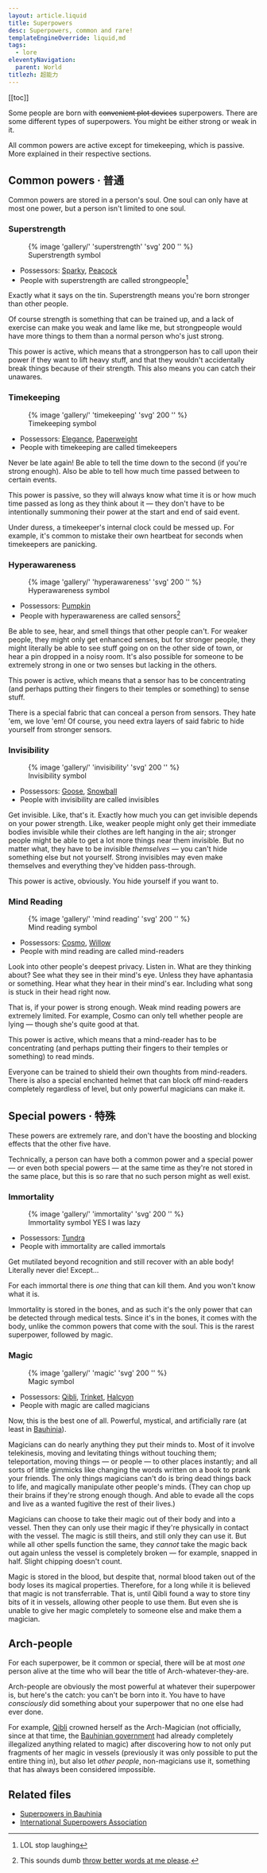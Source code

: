 ```yaml
---
layout: article.liquid
title: Superpowers
desc: Superpowers, common and rare!
templateEngineOverride: liquid,md
tags:
  - lore
eleventyNavigation:
  parent: World
titlezh: 超能力
---
```


[[toc]]

Some people are born with ~~convenient plot devices~~ superpowers. There are some different types of superpowers. You might be either strong or weak in it.

All common powers are active except for timekeeping, which is passive. More explained in their respective sections.

## Common powers · 普通

Common powers are stored in a person's soul. One soul can only have at most one power, but a person isn't limited to one soul.

### Superstrength

<figure class="float-right">{% image 'gallery/' 'superstrength' 'svg' 200 '' %} <figcaption>Superstrength symbol</figcaption></figure>

- Possessors: [Sparky](/characters/sparky/), [Peacock](/characters/peacock/)
- People with superstrength are called strongpeople[^1]

Exactly what it says on the tin. Superstrength means you're born stronger than other people.

Of course strength is something that can be trained up, and a lack of exercise can make you weak and lame like me, but strongpeople would have more things to them than a normal person who's just strong.

This power is active, which means that a strongperson has to call upon their power if they want to lift heavy stuff, and that they wouldn't accidentally break things because of their strength. This also means you can catch their unawares.

### Timekeeping

<figure class="float-right">{% image 'gallery/' 'timekeeping' 'svg' 200 '' %} <figcaption>Timekeeping symbol</figcaption></figure>

- Possessors: [Elegance](/characters/elegance/), [Paperweight](/characters/paperweight/)
- People with timekeeping are called timekeepers

Never be late again! Be able to tell the time down to the second (if you're strong enough). Also be able to tell how much time passed between to certain events.

This power is passive, so they will always know what time it is or how much time passed as long as they think about it — they don't have to be intentionally summoning their power at the start and end of said event.

Under duress, a timekeeper's internal clock could be messed up. For example, it's common to mistake their own heartbeat for seconds when timekeepers are panicking.

### Hyperawareness

<figure class="float-right">{% image 'gallery/' 'hyperawareness' 'svg' 200 '' %} <figcaption>Hyperawareness symbol</figcaption></figure>

- Possessors: [Pumpkin](/characters/pumpkin/)
- People with hyperawareness are called sensors[^2]

Be able to see, hear, and smell things that other people can't. For weaker people, they might only get enhanced senses, but for stronger people, they might literally be able to see stuff going on on the other side of town, or hear a pin dropped in a noisy room. It's also possible for someone to be extremely strong in one or two senses but lacking in the others.

This power is active, which means that a sensor has to be concentrating (and perhaps putting their fingers to their temples or something) to sense stuff.

There is a special fabric that can conceal a person from sensors. They hate 'em, we love 'em! Of course, you need extra layers of said fabric to hide yourself from stronger sensors.

### Invisibility

<figure class="float-right">{% image 'gallery/' 'invisibility' 'svg' 200 '' %} <figcaption>Invisibility symbol</figcaption></figure>

- Possessors: [Goose](/characters/goose/), [Snowball](/characters/snowball/)
- People with invisibility are called invisibles

Get invisible. Like, that's it. Exactly how much you can get invisible depends on your power strength. Like, weaker people might only get their immediate bodies invisible while their clothes are left hanging in the air; stronger people might be able to get a lot more things near them invisible. But no matter what, they have to be invisible *themselves* — you can't hide something else but not yourself. Strong invisibles may even make themselves and everything they've hidden pass-through.

This power is active, obviously. You hide yourself if you want to.

### Mind Reading

<figure class="float-right">{% image 'gallery/' 'mind reading' 'svg' 200 '' %} <figcaption>Mind reading symbol</figcaption></figure>

- Possessors: [Cosmo](/characters/cosmo/), [Willow](/characters/willow/)
- People with mind reading are called mind-readers

Look into other people's deepest privacy. Listen in. What are they thinking about? See what they see in their mind's eye. Unless they have aphantasia or something. Hear what they hear in their mind's ear. Including what song is stuck in their head right now.

That is, if your power is strong enough. Weak mind reading powers are extremely limited. For example, Cosmo can only tell whether people are lying — though she's quite good at that.

This power is active, which means that a mind-reader has to be concentrating (and perhaps putting their fingers to their temples or something) to read minds.

Everyone can be trained to shield their own thoughts from mind-readers. There is also a special enchanted helmet that can block off mind-readers completely regardless of level, but only powerful magicians can make it.

## Special powers · 特殊

These powers are extremely rare, and don't have the boosting and blocking effects that the other five have.

Technically, a person can have both a common power and a special power — or even both special powers — at the same time as they're not stored in the same place, but this is so rare that no such person might as well exist.

### Immortality

<figure class="float-right">{% image 'gallery/' 'immortality' 'svg' 200 '' %} <figcaption>Immortality symbol YES I was lazy</figcaption></figure>

- Possessors: [Tundra](/characters/tundra/)
- People with immortality are called immortals

Get mutilated beyond recognition and still recover with an able body! Literally never die! Except…

For each immortal there is *one* thing that can kill them. And you won't know what it is.

Immortality is stored in the bones, and as such it's the only power that can be detected through medical tests. Since it's in the bones, it comes with the body, unlike the common powers that come with the soul. This is the rarest superpower, followed by magic.

### Magic

<figure class="float-right">{% image 'gallery/' 'magic' 'svg' 200 '' %} <figcaption>Magic symbol</figcaption></figure>

- Possessors: [Qibli](/characters/qibli/), [Trinket](/characters/trinket/), [Halcyon](/characters/halcyon/)
- People with magic are called magicians

Now, this is the best one of all. Powerful, mystical, and artificially rare (at least in [Bauhinia](/world/bauhinia/)).

Magicians can do nearly anything they put their minds to. Most of it involve telekinesis, moving and levitating things without touching them; teleportation, moving things — or people — to other places instantly; and all sorts of little gimmicks like changing the words written on a book to prank your friends. The only things magicians can't do is bring dead things back to life, and magically manipulate other people's minds. (They can chop up their brains if they're strong enough though. And able to evade all the cops and live as a wanted fugitive the rest of their lives.)

Magicians can choose to take their magic out of their body and into a vessel. Then they can only use their magic if they're physically in contact with the vessel. The magic is still theirs, and still only they can use it. But while all other spells function the same, they *cannot* take the magic back out again unless the vessel is completely broken — for example, snapped in half. Slight chipping doesn't count.

Magic is stored in the blood, but despite that, normal blood taken out of the body loses its magical properties. Therefore, for a long while it is believed that magic is not transferrable. That is, until Qibli found a way to store tiny bits of it in vessels, allowing other people to use them. But even she is unable to give her magic completely to someone else and make them a magician.

## Arch-people

For each superpower, be it common or special, there will be at most *one* person alive at the time who will bear the title of Arch-whatever-they-are.

Arch-people are obviously the most powerful at whatever their superpower is, but here's the catch: you can't be born into it. You have to have *consciously* did something about your superpower that no one else had ever done.

For example, [Qibli](/characters/qibli/) crowned herself as the Arch-Magician (not officially, since at that time, the [Bauhinian government](/world/bauhinia/) had already completely illegalized anything related to magic) after discovering how to not only put fragments of her magic in vessels (previously it was only possible to put the entire thing in), but also let *other people*, non-magicians use it, something that has always been considered impossible.

## Related files

- [Superpowers in Bauhinia](/world/bauhinia/superpowers/)
- [International Superpowers Association](/world/isa/)

[^1]: LOL stop laughing
[^2]: This sounds dumb [throw better words at me please](/contact/).
